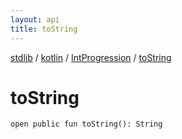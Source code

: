 ```yaml
---
layout: api
title: toString
---
```

[stdlib](../../index.md) / [kotlin](../index.md) / [IntProgression](index.md) / [toString](toString.md)

# toString

```
open public fun toString(): String
```
